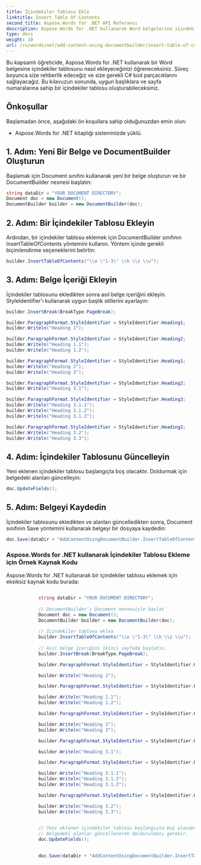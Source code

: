 ```yaml
---
title: İçindekiler Tablosu Ekle
linktitle: Insert Table Of Contents
second_title: Aspose.Words for .NET API Referansı
description: Aspose.Words for .NET kullanarak Word belgelerine içindekiler tablosunu nasıl ekleyeceğinizi öğrenin.
type: docs
weight: 10
url: /ru/words/net/add-content-using-documentbuilder/insert-table-of-contents/
---
```


Bu kapsamlı öğreticide, Aspose.Words for .NET kullanarak bir Word belgesine içindekiler tablosunu nasıl ekleyeceğinizi öğreneceksiniz. Süreç boyunca size rehberlik edeceğiz ve size gerekli C# kod parçacıklarını sağlayacağız. Bu kılavuzun sonunda, uygun başlıklara ve sayfa numaralarına sahip bir içindekiler tablosu oluşturabileceksiniz.

## Önkoşullar
Başlamadan önce, aşağıdaki ön koşullara sahip olduğunuzdan emin olun:
- Aspose.Words for .NET kitaplığı sisteminizde yüklü.

## 1. Adım: Yeni Bir Belge ve DocumentBuilder Oluşturun
Başlamak için Document sınıfını kullanarak yeni bir belge oluşturun ve bir DocumentBuilder nesnesi başlatın:

```csharp
string dataDir = "YOUR DOCUMENT DIRECTORY";
Document doc = new Document();
DocumentBuilder builder = new DocumentBuilder(doc);
```

## 2. Adım: Bir İçindekiler Tablosu Ekleyin
Ardından, bir içindekiler tablosu eklemek için DocumentBuilder sınıfının InsertTableOfContents yöntemini kullanın. Yöntem içinde gerekli biçimlendirme seçeneklerini belirtin:

```csharp
builder.InsertTableOfContents("\\o \"1-3\" \\h \\z \\u");
```

## 3. Adım: Belge İçeriği Ekleyin
İçindekiler tablosunu ekledikten sonra asıl belge içeriğini ekleyin. StyleIdentifier'ı kullanarak uygun başlık stillerini ayarlayın:

```csharp
builder.InsertBreak(BreakType.PageBreak);

builder.ParagraphFormat.StyleIdentifier = StyleIdentifier.Heading1;
builder.Writeln("Heading 1");

builder.ParagraphFormat.StyleIdentifier = StyleIdentifier.Heading2;
builder.Writeln("Heading 1.1");
builder.Writeln("Heading 1.2");

builder.ParagraphFormat.StyleIdentifier = StyleIdentifier.Heading1;
builder.Writeln("Heading 2");
builder.Writeln("Heading 3");

builder.ParagraphFormat.StyleIdentifier = StyleIdentifier.Heading2;
builder.Writeln("Heading 3.1");

builder.ParagraphFormat.StyleIdentifier = StyleIdentifier.Heading3;
builder.Writeln("Heading 3.1.1");
builder.Writeln("Heading 3.1.2");
builder.Writeln("Heading 3.1.3");

builder.ParagraphFormat.StyleIdentifier = StyleIdentifier.Heading2;
builder.Writeln("Heading 3.2");
builder.Writeln("Heading 3.3");
```

## 4. Adım: İçindekiler Tablosunu Güncelleyin
Yeni eklenen içindekiler tablosu başlangıçta boş olacaktır. Doldurmak için belgedeki alanları güncelleyin:

```csharp
doc.UpdateFields();
```

## 5. Adım: Belgeyi Kaydedin
İçindekiler tablosunu ekledikten ve alanları güncelledikten sonra, Document sınıfının Save yöntemini kullanarak belgeyi bir dosyaya kaydedin:

```csharp
doc.Save(dataDir + "AddContentUsingDocumentBuilder.InsertTableOfContents.docx");
```

### Aspose.Words for .NET kullanarak İçindekiler Tablosu Ekleme için Örnek Kaynak Kodu
Aspose.Words for .NET kullanarak bir içindekiler tablosu eklemek için eksiksiz kaynak kodu burada:

```csharp

            string dataDir = "YOUR DOCUMENT DIRECTORY";
			
            // DocumentBuilder'ı Document nesnesiyle başlat
            Document doc = new Document();
            DocumentBuilder builder = new DocumentBuilder(doc);
            
            // İçindekiler tablosu eklea
			builder.InsertTableOfContents("\\o \"1-3\" \\h \\z \\u");
            
            // Asıl belge içeriğini ikinci sayfada başlatın.
            builder.InsertBreak(BreakType.PageBreak);

            builder.ParagraphFormat.StyleIdentifier = StyleIdentifier.Heading1;

            builder.Writeln("Heading 1");

            builder.ParagraphFormat.StyleIdentifier = StyleIdentifier.Heading2;

            builder.Writeln("Heading 1.1");
            builder.Writeln("Heading 1.2");

            builder.ParagraphFormat.StyleIdentifier = StyleIdentifier.Heading1;

            builder.Writeln("Heading 2");
            builder.Writeln("Heading 3");

            builder.ParagraphFormat.StyleIdentifier = StyleIdentifier.Heading2;

            builder.Writeln("Heading 3.1");

            builder.ParagraphFormat.StyleIdentifier = StyleIdentifier.Heading3;

            builder.Writeln("Heading 3.1.1");
            builder.Writeln("Heading 3.1.2");
            builder.Writeln("Heading 3.1.3");

            builder.ParagraphFormat.StyleIdentifier = StyleIdentifier.Heading2;

            builder.Writeln("Heading 3.2");
            builder.Writeln("Heading 3.3");

            
            // Yeni eklenen içindekiler tablosu başlangıçta boş olacaktır.
            // Belgedeki alanlar güncellenerek doldurulması gerekir.
            doc.UpdateFields();
            

            doc.Save(dataDir + "AddContentUsingDocumentBuilder.InsertTableOfContents.docx");
            
        
```
